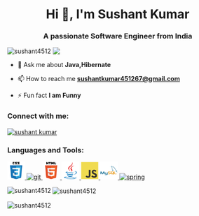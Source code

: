 <h1 align="center">Hi 👋, I'm Sushant Kumar</h1>
<h3 align="center">A passionate Software Engineer from India</h3>

<img align ="right" alty="coding" width="400" src="https://github.com/rudrabarad/Gifs">

<p align="left"> <img src="https://komarev.com/ghpvc/?username=sushant4512&label=Profile%20views&color=0e75b6&style=flat" alt="sushant4512" /> </p>

- 💬 Ask me about **Java,Hibernate**

- 📫 How to reach me **sushantkumar451267@gmail.com**

- ⚡ Fun fact **I am Funny**

<h3 align="left">Connect with me:</h3>
<p align="left">
<a href="https://linkedin.com/in/sushant kumar" target="blank"><img align="center" src="https://raw.githubusercontent.com/rahuldkjain/github-profile-readme-generator/master/src/images/icons/Social/linked-in-alt.svg" alt="sushant kumar" height="30" width="40" /></a>
</p>

<h3 align="left">Languages and Tools:</h3>
<p align="left"> <a href="https://www.w3schools.com/css/" target="_blank" rel="noreferrer"> <img src="https://raw.githubusercontent.com/devicons/devicon/master/icons/css3/css3-original-wordmark.svg" alt="css3" width="40" height="40"/> </a> <a href="https://git-scm.com/" target="_blank" rel="noreferrer"> <img src="https://www.vectorlogo.zone/logos/git-scm/git-scm-icon.svg" alt="git" width="40" height="40"/> </a> <a href="https://www.w3.org/html/" target="_blank" rel="noreferrer"> <img src="https://raw.githubusercontent.com/devicons/devicon/master/icons/html5/html5-original-wordmark.svg" alt="html5" width="40" height="40"/> </a> <a href="https://www.java.com" target="_blank" rel="noreferrer"> <img src="https://raw.githubusercontent.com/devicons/devicon/master/icons/java/java-original.svg" alt="java" width="40" height="40"/> </a> <a href="https://developer.mozilla.org/en-US/docs/Web/JavaScript" target="_blank" rel="noreferrer"> <img src="https://raw.githubusercontent.com/devicons/devicon/master/icons/javascript/javascript-original.svg" alt="javascript" width="40" height="40"/> </a> <a href="https://www.mysql.com/" target="_blank" rel="noreferrer"> <img src="https://raw.githubusercontent.com/devicons/devicon/master/icons/mysql/mysql-original-wordmark.svg" alt="mysql" width="40" height="40"/> </a> <a href="https://spring.io/" target="_blank" rel="noreferrer"> <img src="https://www.vectorlogo.zone/logos/springio/springio-icon.svg" alt="spring" width="40" height="40"/> </a> </p>

<p><img align="left" src="https://github-readme-stats.vercel.app/api/top-langs?username=sushant4512&show_icons=true&locale=en&layout=compact" alt="sushant4512" /></p>

<p>&nbsp;<img align="center" src="https://github-readme-stats.vercel.app/api?username=sushant4512&show_icons=true&locale=en" alt="sushant4512" /></p>

<p><img align="center" src="https://github-readme-streak-stats.herokuapp.com/?user=sushant4512&" alt="sushant4512" /></p>
